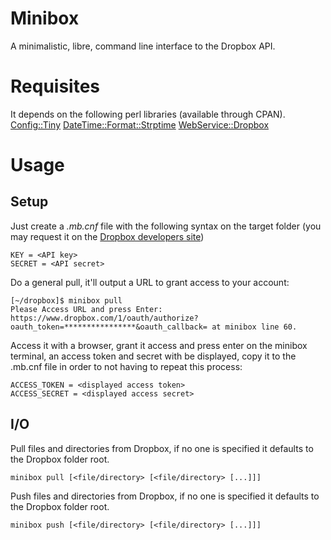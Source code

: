 Minibox
=======

A minimalistic, libre, command line interface to the Dropbox API.

Requisites
==========

It depends on the following perl libraries (available through CPAN).
[Config::Tiny](http://search.cpan.org/~adamk/Config-Tiny-2.14/lib/Config/Tiny.pm)
[DateTime::Format::Strptime](http://search.cpan.org/~drolsky/DateTime-Format-Strptime-1.52/lib/DateTime/Format/Strptime.pm)
[WebService::Dropbox](http://search.cpan.org/~askadna/WebService-Dropbox-1.17/lib/WebService/Dropbox.pm)


Usage
=====

Setup
-----

Just create a *.mb.cnf* file with the following syntax on the target folder
(you may request it on the [Dropbox developers site](https://www.dropbox.com/developers/apps))

    KEY = <API key>
    SECRET = <API secret>

Do a general pull, it'll output a URL to grant access to your account:

    [~/dropbox]$ minibox pull
    Please Access URL and press Enter: https://www.dropbox.com/1/oauth/authorize?oauth_token=****************&oauth_callback= at minibox line 60.

Access it with a browser, grant it access and press enter on the minibox
terminal, an access token and secret with be displayed, copy it to the .mb.cnf
file in order to not having to repeat this process:

    ACCESS_TOKEN = <displayed access token>
    ACCESS_SECRET = <displayed access secret>


I/O
---

Pull files and directories from Dropbox, if no one is specified it defaults to
the Dropbox folder root.

    minibox pull [<file/directory> [<file/directory> [...]]]

Push files and directories from Dropbox, if no one is specified it defaults to
the Dropbox folder root.

    minibox push [<file/directory> [<file/directory> [...]]]
